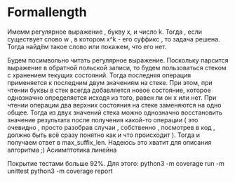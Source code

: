 # Formallength

Имемм регулярное выражение , букву х, и число k. Тогда , если существует слово w , в котором x^k - его суффикс , то задача решена. Тогда найдём такое слово или покажем, что его нет. 

Будем посимвольно читать регулярное выражение. Поскольку парсится выражение в обратной польской записи, то будем пользоваться стеком с хранением текущих состояний. Тогда последняя операция применяется к последним двум значениям на стеке. При этом, при чтении буквы в стек всегда добавляется новое состояние, которое однозначно определяется исходя из того, равен ли он x или нет. При чтении операции два верхних состояния на стеке заменяются на одно общее. Тогда из двух значений стека можно однозначно восстановить значение результата после получения какой-то операции ( это очевидно , просто разобрав случаи , собственно , посмотрев в код , должно быть всё сразу понятно как и что происходит ). Тогда и получаем ответ в max_suffix_len. Надеюсь это хватит для описания алгоритма ;) Асиимптотика линейна


Покрытие тестами больше 92%. Для этого:
python3 -m coverage run -m unittest
python3 -m coverage report
